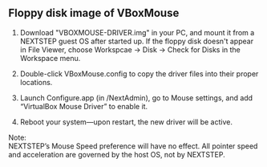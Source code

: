## Floppy disk image of VBoxMouse

1. Download "VBOXMOUSE-DRIVER.img" in your PC, and mount it from a NEXTSTEP guest OS after started up.
If the floppy disk doesn't appear in File Viewer, choose Workspcae -> Disk -> Check for Disks in the Workspace menu.

2. Double-click VBoxMouse.config to copy the driver files into their proper locations.

3. Launch Configure.app (in /NextAdmin), go to Mouse settings, and add “VirtualBox Mouse Driver” to enable it.

4. Reboot your system—upon restart, the new driver will be active.

Note:\
NEXTSTEP’s Mouse Speed preference will have no effect. All pointer speed and acceleration are governed by the host OS, not by NEXTSTEP.


